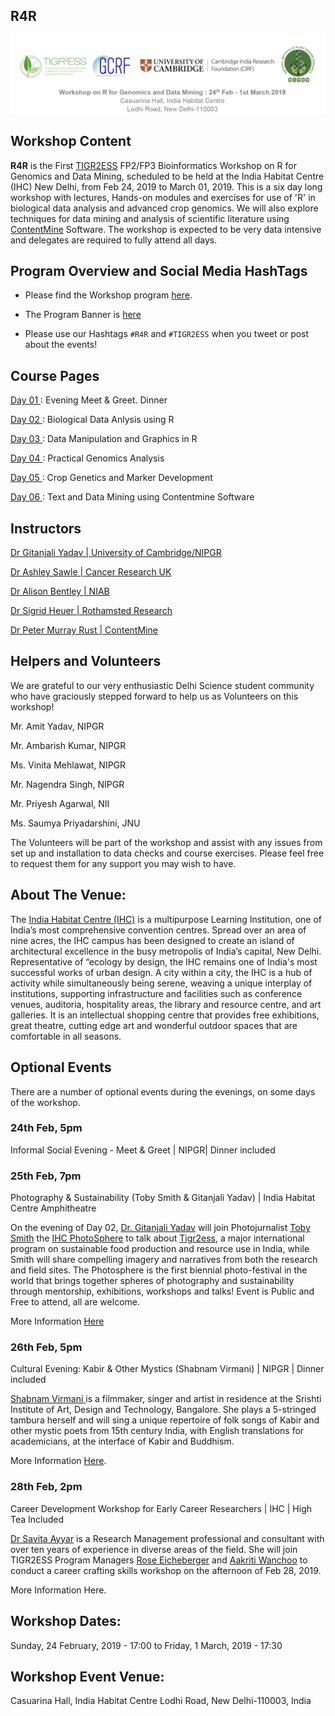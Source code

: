 ## R4R
<img src = /Images/R4R_header.png>

## Workshop Content
<b>R4R</b> is the First <a href=https://tigr2ess.globalfood.cam.ac.uk/> TIGR2ESS</a> FP2/FP3 Bioinformatics Workshop on R for Genomics and Data Mining, scheduled to be held at the India Habitat Centre (IHC) New Delhi, from Feb 24, 2019 to March 01, 2019. This is a six day long workshop with lectures, Hands-on modules and exercises for use of 'R' in biological data analysis and advanced crop genomics. We will also explore techniques for data mining and analysis of scientific literature using <a href=http://contentmine.org/>ContentMine</a> Software. The workshop is expected to be very data intensive and delegates are required to fully attend all days.

## Program Overview and Social Media HashTags
* Please find the Workshop program <a href=/Documents/IHC_R_workshop_Program_Schedule_NIPGR.pdf>here</a>.

* The Program Banner is <a href=/Images/Rollerbanner.jpg>here</a>

* Please use our Hashtags <code>#R4R</code> and <code>#TIGR2ESS</code> when you tweet or post about the events!

## Course Pages
<a href=/Documents/Day01.md> Day 01 </a> : Evening Meet & Greet. Dinner

<a href=/Documents/Day02.md> Day 02 </a> : Biological Data Anlysis using R

<a href=/Documents/Day03.md> Day 03 </a> : Data Manipulation and Graphics in R

<a href=/Documents/Day04.md> Day 04 </a> : Practical Genomics Analysis

<a href=/Documents/Day05.md> Day 05 </a> : Crop Genetics and Marker Development

<a href=/Documents/Day06.md> Day 06 </a> : Text and Data Mining using Contentmine Software

## Instructors

<a href= http://www.nipgr.res.in/research/dr_gyadav.php>Dr Gitanjali Yadav | University of Cambridge/NIPGR</a>

<a href=https://www.cruk.cam.ac.uk/author/ashley-sawle>Dr Ashley Sawle | Cancer Research UK</a>

<a href= http://www.niab.com/pages/id/398/Dr_Alison_Bentley>Dr Alison Bentley | NIAB</a>

<a href =https://www.rothamsted.ac.uk/our-people/sigrid-heuer>Dr Sigrid Heuer | Rothamsted Research</a>

<a href= https://www.shuttleworthfoundation.org/fellows/pmr/>Dr Peter Murray Rust | ContentMine</a>

## Helpers and Volunteers
We are grateful to our very enthusiastic Delhi Science student community who have graciously stepped forward to help us as Volunteers on this workshop! 

Mr. Amit Yadav, NIPGR

Mr. Ambarish Kumar, NIPGR 

Ms. Vinita Mehlawat, NIPGR 

Mr. Nagendra Singh, NIPGR 

Mr. Priyesh Agarwal, NII 

Ms. Saumya Priyadarshini, JNU 

The Volunteers will be part of the workshop and assist with any issues from set up and installation to data checks and course exercises. Please feel free to request them for any support you may wish to have.


## About The Venue: 

The <a href = https://www.indiahabitat.org/>India Habitat Centre (IHC)</a> is a multipurpose Learning Institution, one of India’s most comprehensive convention centres. Spread over an area of nine acres, the IHC campus has been designed to create an island of architectural excellence in the busy metropolis of India’s capital, New Delhi. Representative of “ecology by design, the IHC remains one of India's most successful works of urban design. A city within a city, the IHC is a hub of activity while simultaneously being serene, weaving a unique interplay of institutions, supporting infrastructure and facilities such as conference venues, auditoria, hospitality areas, the library and resource centre, and art galleries. It is an intellectual shopping centre that provides free exhibitions, great theatre, cutting edge art and wonderful outdoor spaces that are comfortable in all seasons. 

  
## Optional Events

There are a number of optional events during the evenings, on some days of the workshop.

### 24th Feb, 5pm 

Informal Social Evening - Meet & Greet | NIPGR| Dinner included 

### 25th Feb, 7pm 
Photography & Sustainability (Toby Smith & Gitanjali Yadav) | India Habitat Centre Amphitheatre 

On the evening of Day 02, <a href= http://www.nipgr.res.in/research/dr_gyadav.php>Dr. Gitanjali Yadav</a> will join Photojurnalist <a href=https://www.tobysmith.com/>Toby Smith</a> the <a href=http://www.habitatphotosphere.com/>IHC PhotoSphere</a> to talk about <a href=https://www.globalfood.cam.ac.uk/keyprogs/TIGR2ESS>Tigr2ess</a>, a major international program on sustainable food production and resource use in India, while Smith will share compelling imagery and narratives from both the research and field sites. The Photosphere is the first biennial photo-festival in the world that brings together spheres of photography and sustainability through mentorship, exhibitions, workshops and talks! 
Event is Public and Free to attend, all are welcome.

More Information <a href=Images/Photosphere_HiRes.jpg>Here</a>

### 26th Feb, 5pm
Cultural Evening: Kabir & Other Mystics (Shabnam Virmani) | NIPGR | Dinner included 

<a href= http://www.kabirproject.org/about%20us>Shabnam Virmani </a> is a filmmaker, singer and artist in residence at the Srishti Institute of Art, Design and Technology, Bangalore. She plays a 5-stringed tambura herself and will sing a unique repertoire of folk songs of Kabir and other mystic poets from 15th century India, with English translations for academicians, at the interface of Kabir and Buddhism. 

More Information <a href=/Images/Shabnam.pdf>Here</a>.

### 28th Feb, 2pm
Career Development Workshop for Early Career Researchers | IHC | High Tea Included

<a href=https://in.linkedin.com/in/savita-ayyar-91a20241>Dr Savita Ayyar</a> is a Research Management professional and consultant with over ten years of experience in diverse areas of the field. She will join TIGR2ESS Program Managers <a href=https://www.plantsci.cam.ac.uk/directory/eichenberger-rose>Rose Eicheberger</a> and <a href=https://in.linkedin.com/in/aakriti-wanchoo-206205a6>Aakriti Wanchoo</a> to conduct a career crafting skills workshop on the afternoon of Feb 28, 2019.

More Information Here.

## Workshop Dates: 
Sunday, 24 February, 2019 - 17:00 to Friday, 1 March, 2019 - 17:30

## Workshop Event Venue: 
Casuarina Hall, India Habitat Centre Lodhi Road, New Delhi-110003, India
